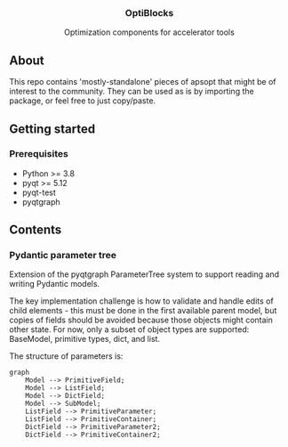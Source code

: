 <br/>
<div align="center">
  <h3 align="center">OptiBlocks</h3>
  <p align="center">
    Optimization components for accelerator tools
  </p>
</div>


## About
This repo contains 'mostly-standalone' pieces of apsopt that might be of interest to the community.
They can be used as is by importing the package, or feel free to just copy/paste.


## Getting started
### Prerequisites
* Python >= 3.8
* pyqt >= 5.12
* pyqt-test
* pyqtgraph

## Contents
### Pydantic parameter tree
Extension of the pyqtgraph ParameterTree system to support reading and writing Pydantic models.

The key implementation challenge is how to validate and handle edits of child elements - this 
must be done in the first available parent model, but copies of fields should be avoided because 
those objects might contain other state. For now, only a subset of object types are supported: 
BaseModel, primitive types, dict, and list.

The structure of parameters is:

```mermaid
graph
    Model --> PrimitiveField;
    Model --> ListField;
    Model --> DictField;
    Model --> SubModel;
    ListField --> PrimitiveParameter;
    ListField --> PrimitiveContainer;
    DictField --> PrimitiveParameter2;
    DictField --> PrimitiveContainer2;
```